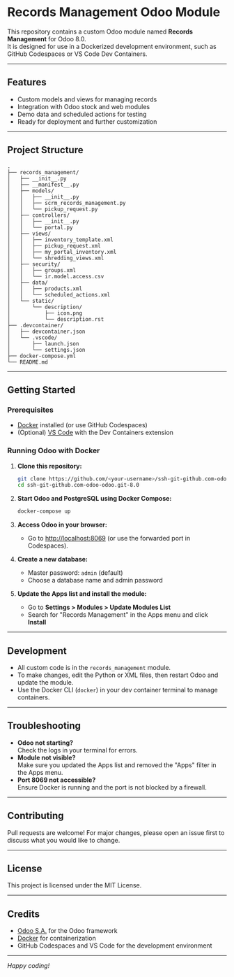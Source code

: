 # Records Management Odoo Module

This repository contains a custom Odoo module named **Records Management** for Odoo 8.0.  
It is designed for use in a Dockerized development environment, such as GitHub Codespaces or VS Code Dev Containers.

---

## Features

- Custom models and views for managing records
- Integration with Odoo stock and web modules
- Demo data and scheduled actions for testing
- Ready for deployment and further customization

---

## Project Structure

```text
.
├── records_management/
│   ├── __init__.py
│   ├── __manifest__.py
│   ├── models/
│   │   ├── __init__.py
│   │   ├── scrm_records_management.py
│   │   └── pickup_request.py
│   ├── controllers/
│   │   ├── __init__.py
│   │   └── portal.py
│   ├── views/
│   │   ├── inventory_template.xml
│   │   ├── pickup_request.xml
│   │   ├── my_portal_inventory.xml
│   │   └── shredding_views.xml
│   ├── security/
│   │   ├── groups.xml
│   │   └── ir.model.access.csv
│   ├── data/
│   │   ├── products.xml
│   │   └── scheduled_actions.xml
│   └── static/
│       └── description/
│           ├── icon.png
│           └── description.rst
├── .devcontainer/
│   ├── devcontainer.json
│   └── .vscode/
│       ├── launch.json
│       └── settings.json
├── docker-compose.yml
└── README.md
```

---

## Getting Started

### Prerequisites

- [Docker](https://www.docker.com/) installed (or use GitHub Codespaces)
- (Optional) [VS Code](https://code.visualstudio.com/) with the Dev Containers extension

### Running Odoo with Docker

1. **Clone this repository:**

   ```sh
   git clone https://github.com/<your-username>/ssh-git-github.com-odoo-odoo.git-8.0.git
   cd ssh-git-github.com-odoo-odoo.git-8.0
   ```

2. **Start Odoo and PostgreSQL using Docker Compose:**

   ```sh
   docker-compose up
   ```

3. **Access Odoo in your browser:**
   - Go to [http://localhost:8069](http://localhost:8069) (or use the forwarded port in Codespaces).

4. **Create a new database:**
   - Master password: `admin` (default)
   - Choose a database name and admin password

5. **Update the Apps list and install the module:**
   - Go to **Settings > Modules > Update Modules List**
   - Search for "Records Management" in the Apps menu and click **Install**

---

## Development

- All custom code is in the `records_management` module.
- To make changes, edit the Python or XML files, then restart Odoo and update the module.
- Use the Docker CLI (`docker`) in your dev container terminal to manage containers.

---

## Troubleshooting

- **Odoo not starting?**  
  Check the logs in your terminal for errors.
- **Module not visible?**  
  Make sure you updated the Apps list and removed the "Apps" filter in the Apps menu.
- **Port 8069 not accessible?**  
  Ensure Docker is running and the port is not blocked by a firewall.

---

## Contributing

Pull requests are welcome! For major changes, please open an issue first to discuss what you would like to change.

---

## License

This project is licensed under the MIT License.

---

## Credits

- [Odoo S.A.](https://www.odoo.com/) for the Odoo framework
- [Docker](https://www.docker.com/) for containerization
- GitHub Codespaces and VS Code for the development environment

---

*Happy coding!*

